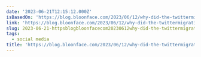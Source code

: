 ```yaml
---
date: '2023-06-21T12:15:12.000Z'
isBasedOn: 'https://blog.bloonface.com/2023/06/12/why-did-the-twittermigration-fail/'
link: 'https://blog.bloonface.com/2023/06/12/why-did-the-twittermigration-fail/'
slug: 2023-06-21-httpsblogbloonfacecom20230612why-did-the-twittermigration-fail
tags:
  - social media
title: 'https://blog.bloonface.com/2023/06/12/why-did-the-twittermigration-fail/'
---
```


